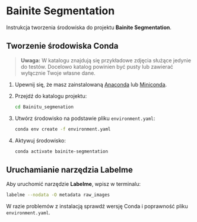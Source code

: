 # Bainite Segmentation

Instrukcja tworzenia środowiska do projektu **Bainite Segmentation**.

## Tworzenie środowiska Conda

> **Uwaga:** W katalogu znajdują się przykładowe zdjęcia służące jedynie do testów. Docelowo katalog powinien być pusty lub zawierać wyłącznie Twoje własne dane.

1. Upewnij się, że masz zainstalowaną [Anaconda](https://www.anaconda.com/products/distribution) lub [Miniconda](https://docs.conda.io/en/latest/miniconda.html).

2. Przejdź do katalogu projektu:

    ```bash
    cd Bainitu_segmenation
    ```

3. Utwórz środowisko na podstawie pliku `environment.yaml`:

    ```bash
    conda env create -f environment.yaml
    ```

4. Aktywuj środowisko:

    ```bash
    conda activate bainite-segmentation
    ```

## Uruchamianie narzędzia Labelme

Aby uruchomić narzędzie **Labelme**, wpisz w terminalu:

```bash
labelme --nodata -O metadata raw_images 
```

W razie problemów z instalacją sprawdź wersję Conda i poprawność pliku `environment.yaml`.